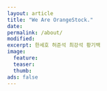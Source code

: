 ```yaml
---
layout: article
title: "We Are OrangeStock."
date: 
permalink: /about/ 
modified:
excerpt: 한세호 허준석 최강석 황기백
image: 
  feature:
  teaser:
  thumb:
ads: false
---
```


